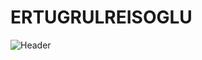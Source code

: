 # ERTUGRULREISOGLU

![Header](https://www.voltdb.com/wp-content/uploads/2018/05/machine-learning-blog-header-2.jpg)
